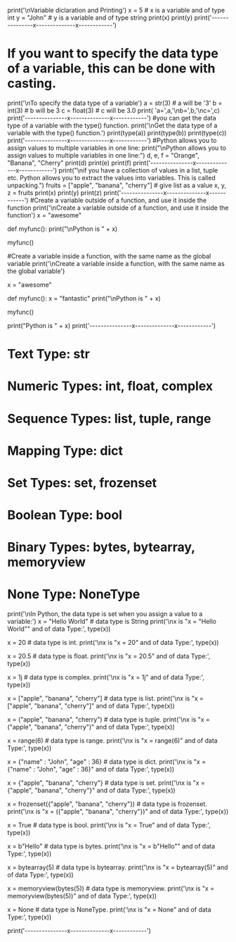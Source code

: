 print('\nVariable diclaration and Printing')
x = 5   # x is a variable and of type int
y = "John"  # y is a variable and of type string
print(x)
print(y)
print('---------------x--------------x------------')
# If you want to specify the data type of a variable, this can be done with casting.
print('\nTo specify the data type of a variable')
a = str(3)    # a will be '3'
b = int(3)    # b will be 3
c = float(3)  # c will be 3.0
print( 'a=',a,'\nb=',b,'\nc=',c)
print('---------------x--------------x------------')
#you can get the data type of a variable with the type() function.
print('\nGet the data type of a variable with the type() function.')
print(type(a)) 
print(type(b))
print(type(c))
print('---------------x--------------x------------')
#Python allows you to assign values to multiple variables in one line:
print("\nPython allows you to assign values to multiple variables in one line:")
d, e, f = "Orange", "Banana", "Cherry"
print(d)
print(e)
print(f)
print('---------------x--------------x------------')
print("\nif you have a collection of values in a list, tuple etc. Python allows you to extract the values into variables. This is called unpacking.")
fruits = ["apple", "banana", "cherry"] # give list as a value
x, y, z = fruits
print(x)
print(y)
print(z)
print('---------------x--------------x------------')
#Create a variable outside of a function, and use it inside the function
print('\nCreate a variable outside of a function, and use it inside the function')
x = "awesome"

def myfunc():
  print("\nPython is " + x)

myfunc()


#Create a variable inside a function, with the same name as the global variable
print('\nCreate a variable inside a function, with the same name as the global variable')

x = "awesome"

def myfunc():
  x = "fantastic"
  print("\nPython is " + x)

myfunc()

print("Python is " + x)
print('---------------x--------------x------------')

# Text Type:	str
# Numeric Types:	int, float, complex
# Sequence Types:	list, tuple, range
# Mapping Type:	dict
# Set Types:	set, frozenset
# Boolean Type:	bool
# Binary Types:	bytes, bytearray, memoryview
# None Type:	NoneType

print('\nIn Python, the data type is set when you assign a value to a variable:')
x = "Hello World"	# data type is String
print('\nx is "x = "Hello World"" and of data Type:', type(x))

x = 20 	# data type	is int.
print('\nx is "x = 20" and of data Type:', type(x))

x = 20.5	# data type is float.
print('\nx is "x = 20.5" and of data Type:', type(x))

x = 1j		# data type is complex.
print('\nx is "x = 1j" and of data Type:', type(x))

x = ["apple", "banana", "cherry"]		# data type is list.
print('\nx is "x = ["apple", "banana", "cherry"]"	and of data Type:', type(x))

x = ("apple", "banana", "cherry")		# data type is tuple.
print('\nx is "x = ("apple", "banana", "cherry")" and of data Type:', type(x))

x = range(6)	# data type is range.
print('\nx is "x = range(6)" and of data Type:', type(x))

x = {"name" : "John", "age" : 36}	# data type is dict.
print('\nx is "x = {"name" : "John", "age" : 36}" and of data Type:', type(x))

x = {"apple", "banana", "cherry"}	# data type is set.
print('\nx is "x = {"apple", "banana", "cherry"}" and of data Type:', type(x))

x = frozenset({"apple", "banana", "cherry"}) # data type is frozenset.
print('\nx is "x = ({"apple", "banana", "cherry"})" and of data Type:', type(x))

x = True		# data type is bool.
print('\nx is "x = True" and of data Type:', type(x))

x = b"Hello"		# data type is bytes.
print('\nx is "x = b"Hello"" and of data Type:', type(x))

x = bytearray(5)		# data type is bytearray.
print('\nx is "x = bytearray(5)" and of data Type:', type(x))

x = memoryview(bytes(5))		# data type is memoryview.
print('\nx is "x = memoryview(bytes(5))" and of data Type:', type(x))

x = None		# data type is NoneType.
print('\nx is "x = None" and of data Type:', type(x))

print('---------------x--------------x------------')
